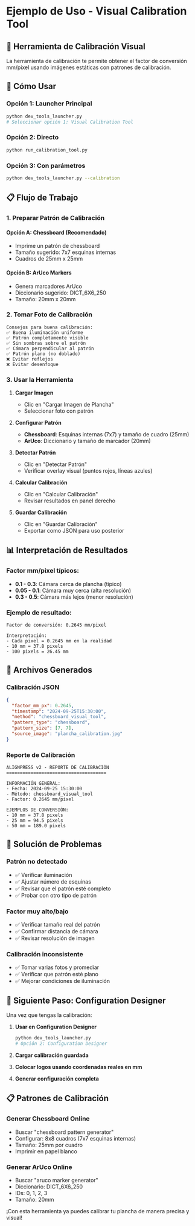 # Ejemplo de Uso - Visual Calibration Tool

## 📏 **Herramienta de Calibración Visual**

La herramienta de calibración te permite obtener el factor de conversión mm/pixel usando imágenes estáticas con patrones de calibración.

## 🚀 **Cómo Usar**

### **Opción 1: Launcher Principal**
```bash
python dev_tools_launcher.py
# Seleccionar opción 1: Visual Calibration Tool
```

### **Opción 2: Directo**
```bash
python run_calibration_tool.py
```

### **Opción 3: Con parámetros**
```bash
python dev_tools_launcher.py --calibration
```

## 📋 **Flujo de Trabajo**

### **1. Preparar Patrón de Calibración**

#### **Opción A: Chessboard (Recomendado)**
- Imprime un patrón de chessboard
- Tamaño sugerido: 7x7 esquinas internas
- Cuadros de 25mm x 25mm

#### **Opción B: ArUco Markers**
- Genera marcadores ArUco
- Diccionario sugerido: DICT_6X6_250
- Tamaño: 20mm x 20mm

### **2. Tomar Foto de Calibración**
```
Consejos para buena calibración:
✅ Buena iluminación uniforme
✅ Patrón completamente visible
✅ Sin sombras sobre el patrón
✅ Cámara perpendicular al patrón
✅ Patrón plano (no doblado)
❌ Evitar reflejos
❌ Evitar desenfoque
```

### **3. Usar la Herramienta**

1. **Cargar Imagen**
   - Clic en "Cargar Imagen de Plancha"
   - Seleccionar foto con patrón

2. **Configurar Patrón**
   - **Chessboard**: Esquinas internas (7x7) y tamaño de cuadro (25mm)
   - **ArUco**: Diccionario y tamaño de marcador (20mm)

3. **Detectar Patrón**
   - Clic en "Detectar Patrón"
   - Verificar overlay visual (puntos rojos, líneas azules)

4. **Calcular Calibración**
   - Clic en "Calcular Calibración"
   - Revisar resultados en panel derecho

5. **Guardar Calibración**
   - Clic en "Guardar Calibración"
   - Exportar como JSON para uso posterior

## 📊 **Interpretación de Resultados**

### **Factor mm/pixel típicos:**
- **0.1 - 0.3**: Cámara cerca de plancha (típico)
- **0.05 - 0.1**: Cámara muy cerca (alta resolución)
- **0.3 - 0.5**: Cámara más lejos (menor resolución)

### **Ejemplo de resultado:**
```
Factor de conversión: 0.2645 mm/pixel

Interpretación:
- Cada pixel = 0.2645 mm en la realidad
- 10 mm = 37.8 pixels
- 100 pixels = 26.45 mm
```

## 📁 **Archivos Generados**

### **Calibración JSON**
```json
{
  "factor_mm_px": 0.2645,
  "timestamp": "2024-09-25T15:30:00",
  "method": "chessboard_visual_tool",
  "pattern_type": "chessboard",
  "pattern_size": [7, 7],
  "source_image": "plancha_calibration.jpg"
}
```

### **Reporte de Calibración**
```
ALIGNPRESS v2 - REPORTE DE CALIBRACIÓN
=====================================

INFORMACIÓN GENERAL:
- Fecha: 2024-09-25 15:30:00
- Método: chessboard_visual_tool
- Factor: 0.2645 mm/pixel

EJEMPLOS DE CONVERSIÓN:
- 10 mm = 37.8 pixels
- 25 mm = 94.5 pixels
- 50 mm = 189.0 pixels
```

## 🔧 **Solución de Problemas**

### **Patrón no detectado**
- ✅ Verificar iluminación
- ✅ Ajustar número de esquinas
- ✅ Revisar que el patrón esté completo
- ✅ Probar con otro tipo de patrón

### **Factor muy alto/bajo**
- ✅ Verificar tamaño real del patrón
- ✅ Confirmar distancia de cámara
- ✅ Revisar resolución de imagen

### **Calibración inconsistente**
- ✅ Tomar varias fotos y promediar
- ✅ Verificar que patrón esté plano
- ✅ Mejorar condiciones de iluminación

## 🎯 **Siguiente Paso: Configuration Designer**

Una vez que tengas la calibración:

1. **Usar en Configuration Designer**
   ```bash
   python dev_tools_launcher.py
   # Opción 2: Configuration Designer
   ```

2. **Cargar calibración guardada**
3. **Colocar logos usando coordenadas reales en mm**
4. **Generar configuración completa**

## 📋 **Patrones de Calibración**

### **Generar Chessboard Online**
- Buscar "chessboard pattern generator"
- Configurar: 8x8 cuadros (7x7 esquinas internas)
- Tamaño: 25mm por cuadro
- Imprimir en papel blanco

### **Generar ArUco Online**
- Buscar "aruco marker generator"
- Diccionario: DICT_6X6_250
- IDs: 0, 1, 2, 3
- Tamaño: 20mm

¡Con esta herramienta ya puedes calibrar tu plancha de manera precisa y visual!